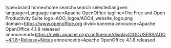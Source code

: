 type=brand
home=home
search=search
selectedlang=en
language=Language
name=Apache OpenOffice
tagline=The Free and Open Productivity Suite
logo=AOO_logos/AOO4_website_logo.png
domain=https://www.openoffice.org
divid=bannera
announce=Apache OpenOffice 4.1.8 released
announceurl=https://cwiki.apache.org/confluence/display/OOOUSERS/AOO+4.1.8+Release+Notes
announcetip=Apache OpenOffice 4.1.8 released
~~~~~~
